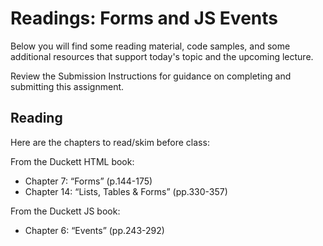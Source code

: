 # Readings: Forms and JS Events

Below you will find some reading material, code samples, and some additional resources that support today's topic and the upcoming lecture.

Review the Submission Instructions for guidance on completing and submitting this assignment.

## Reading

Here are the chapters to read/skim before class:

From the Duckett HTML book:

- Chapter 7: “Forms” (p.144-175)
- Chapter 14: “Lists, Tables & Forms” (pp.330-357)

From the Duckett JS book:

- Chapter 6: “Events” (pp.243-292)

<!-- 
## Additional Resources

### Videos

### Bookmark/Skim
 -->
